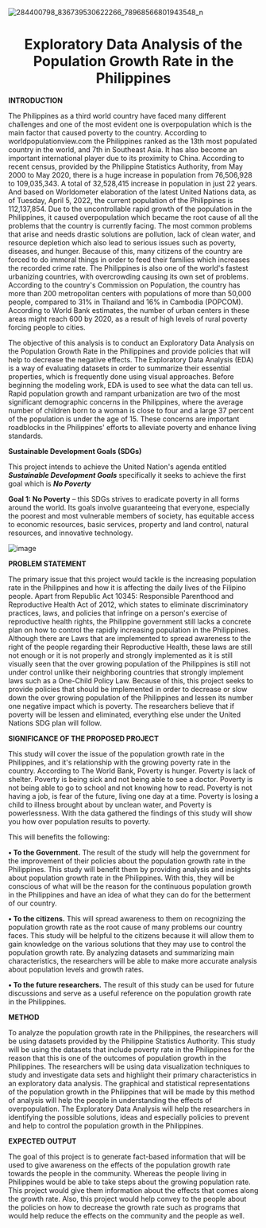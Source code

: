 ![284400798_836739530622266_78968566801943548_n](https://user-images.githubusercontent.com/102346894/170873468-b541718d-2611-4286-a5cf-7febd532e366.png)


<h1 align="center"> Exploratory Data Analysis of the Population Growth Rate in the Philippines</h1>

**INTRODUCTION**

The Philippines as a third world country have faced many different challenges and one of the most evident one is overpopulation which is the main factor that caused poverty to the country. According to worldpopulationview.com the Philippines ranked as the 13th most populated country in the world, and 7th in Southeast Asia. It has also become an important international player due to its proximity to China. According to recent census, provided by the Philippine Statistics Authority, from May 2000 to May 2020, there is a huge increase in population from 76,506,928 to 109,035,343. A total of 32,528,415 increase in population in just 22 years. And based on Worldometer elaboration of the latest United Nations data, as of Tuesday, April 5, 2022, the current population of the Philippines is 112,137,854. Due to the uncontrollable rapid growth of the population in the Philippines, it caused overpopulation which became the root cause of all the problems that the country is currently facing. The most common problems that arise and needs drastic solutions are pollution, lack of clean water, and resource depletion which also lead to serious issues such as poverty, diseases, and hunger. Because of this, many citizens of the country are forced to do immoral things in order to feed their families which increases the recorded crime rate. The Philippines is also one of the world's fastest urbanizing countries, with overcrowding causing its own set of problems. According to the country's Commission on Population, the country has more than 200 metropolitan centers with populations of more than 50,000 people, compared to 31% in Thailand and 16% in Cambodia (POPCOM). According to World Bank estimates, the number of urban centers in these areas might reach 600 by 2020, as a result of high levels of rural poverty forcing people to cities.

The objective of this analysis is to conduct an Exploratory Data Analysis on the Population Growth Rate in the Philippines and provide policies that will help to decrease the negative effects. The Exploratory Data Analysis (EDA) is a way of evaluating datasets in order to summarize their essential properties, which is frequently done using visual approaches. Before beginning the modeling work, EDA is used to see what the data can tell us. Rapid population growth and rampant urbanization are two of the most significant demographic concerns in the Philippines, where the average number of children born to a woman is close to four and a large 37 percent of the population is under the age of 15. These concerns are important roadblocks in the Philippines' efforts to alleviate poverty and enhance living standards.

**Sustainable Development Goals (SDGs)**

This project intends to achieve the United Nation's agenda entitled ***Sustainable Development Goals*** specifically it seeks to achieve the first goal which is ***No Poverty***

**Goal 1: No Poverty** – this SDGs strives to eradicate poverty in all forms around the world. Its goals involve guaranteeing that everyone, especially the poorest and most vulnerable members of society, has equitable access to economic resources, basic services, property and land control, natural resources, and innovative technology.


![image](https://user-images.githubusercontent.com/102594912/170211296-a871b8bc-35f7-4038-82c2-492f4ebdccd6.png)



**PROBLEM STATEMENT**

The primary issue that this project would tackle is the increasing population rate in the Philippines and how it is affecting the daily lives of the Filipino people. Apart from Republic Act 10345: Responsible Parenthood and Reproductive Health Act of 2012, which states to eliminate discriminatory practices, laws, and policies that infringe on a person's exercise of reproductive health rights, the Philippine government still lacks a concrete plan on how to control the rapidly increasing population in the Philippines. Although there are Laws that are implemented to spread awareness to the right of the people regarding their Reproductive Health, these laws are still not enough or it is not properly and strongly implemented as it is still visually seen that the over growing population of the Philippines is still not under control unlike their neighboring countries that strongly implement laws such as a One-Child Policy Law. Because of this, this project seeks to provide policies that should be implemented in order to decrease or slow down the over growing population of the Philippines and lessen its number one negative impact which is poverty. The researchers believe that if poverty will be lessen and eliminated, everything else under the United Nations SDG plan will follow. 

**SIGNIFICANCE OF THE PROPOSED PROJECT**

This study will cover the issue of the population growth rate in the Philippines, and it's relationship with the growing poverty rate in the country. According to The World Bank, Poverty is hunger. Poverty is lack of shelter. Poverty is being sick and not being able to see a doctor. Poverty is not being able to go to school and not knowing how to read. Poverty is not having a job, is fear of the future, living one day at a time. Poverty is losing a child to illness brought about by unclean water, and Poverty is powerlessness. With the data gathered the findings of this study will show you how over population results to poverty.

 This will benefits the following:

**•	To the Government.** The result of the study will help the government for the improvement of their policies about the population growth rate in the Philippines. This study will benefit them by providing analysis and insights about population growth rate in the Philippines. With this, they will be conscious of what will be the reason for the continuous population growth in the Philippines and have an idea of what they can do for the betterment of our country.

**•	To the citizens.** This will spread awareness to them on recognizing the population growth rate as the root cause of many problems our country faces. This study will be helpful to the citizens because it will allow them to gain knowledge on the various solutions that they may use to control the population growth rate. By analyzing datasets and summarizing main characteristics, the researchers will be able to make more accurate analysis about population levels and growth rates.

**•	To the future researchers.** The result of this study can be used for future discussions and serve as a useful reference on the population growth rate in the Philippines.



**METHOD**

To analyze the population growth rate in the Philippines, the researchers will be using datasets provided by the Philippine Statistics Authority. This study will be using the datasets that include poverty rate in the Philippines for the reason that this is one of the outcomes of population growth in the Philippines. The researchers will be using data visualization techniques to study and investigate data sets and highlight their primary characteristics in an exploratory data analysis. The graphical and statistical representations of the population growth in the Philippines that will be made by this method of analysis will help the people in understanding the effects of overpopulation. The Exploratory Data Analysis will help the researchers in identifying the possible solutions, ideas and especially policies to prevent and help to control the population growth in the Philippines.

**EXPECTED OUTPUT**

The goal of this project is to generate fact-based information that will be used to give awareness on the effects of the population growth rate towards the people in the community. Whereas the people living in Philippines would be able to take steps about the growing population rate. This project would give them information about the effects that comes along the growth rate. Also, this project would help convey to the people about the policies on how to decrease the growth rate such as programs that would help reduce the effects on the community and the people as well.
